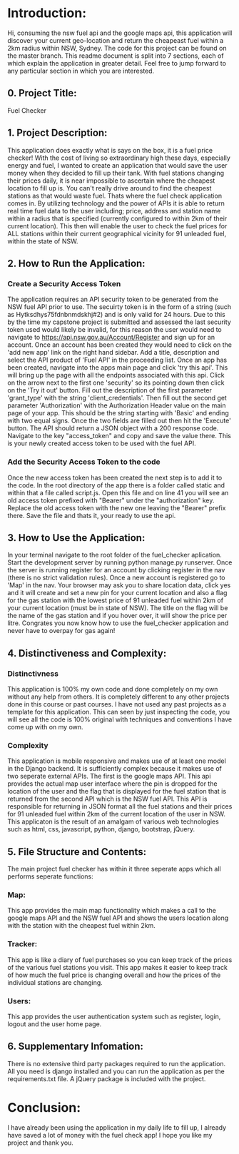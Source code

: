 # Introduction:
Hi, consuming the nsw fuel api and the google maps api, this application will discover your current geo-location and return the cheapeast fuel within a 2km radius within NSW, Sydney. The code for this project can be found on the master branch. This readme document is split into 7 sections, each of which explain the application in greater detail. Feel free to jump forward to any particular section in which you are interested. 

## 0. Project Title:
Fuel Checker

## 1. Project Description: 
This application does exactly what is says on the box, it is a fuel price checker! With the cost of living so extraordinary high these days, especially energy and fuel, I wanted to create an application that would save the user money when they decided to fill up their tank. With fuel stations changing their prices daily, it is near impossible to ascertain where the cheapest location to fill up is. You can't really drive around to find the cheapest stations as that would waste fuel. Thats where the fuel check application comes in. By utilizing technology and the power of APIs it is able to return real time fuel data to the user including; price, address and station name within a radius that is specified (currently configured to within 2km of their current location). This then will enable the user to check the fuel prices for ALL stations within their current geographical vicinity for 91 unleaded fuel, within the state of NSW.

## 2. How to Run the Application:

### Create a Security Access Token
The application requires an API security token to be generated from the NSW fuel API prior to use. The secuirty token is in the form of a string (such as Hytksdhys75fdnbnmdskhj#2) and is only valid for 24 hours. Due to this by the time my capstone project is submitted and assessed the last security token used would likely be invalid, for this reason the user would need to navigate to https://api.nsw.gov.au/Account/Register and sign up for an account. Once an account has been created they would need to click on the 'add new app' link on the right hand sidebar. Add a title, description and select the API product of 'Fuel API' in the proceeding list. Once an app has been created, navigate into the apps main page and click 'try this api'. This will bring up the page with all the endpoints associated with this api. Click on the arrow next to the first one 'security' so its pointing down then click on the 'Try it out' button. Fill out the description of the first parameter 'grant_type' with the string 'client_credentials'. Then fill out the second get parameter 'Authorization' with the Authorization Header value on the main page of your app. This should be the string starting with 'Basic' and ending with two equal signs. Once the two fields are filled out then hit the 'Execute' button. The API should return a JSON object with a 200 response code. Navigate to the key "access_token" and copy and save the value there. This is your newly created access token to be used with the fuel API.

### Add the Security Access Token to the code
Once the new access token has been created the next step is to add it to the code. In the root directory of the app there is a folder called static and within that a file called script.js. Open this file and on line 41 you will see an old access token prefixed with "Bearer" under the "authorization" key. Replace the old access token with the new one leaving the "Bearer" prefix there. Save the file and thats it, your ready to use the api.


## 3. How to Use the Application:

In your terminal navigate to the root folder of the fuel_checker aplication. Start the development server by running python manage.py runserver. Once the server is running register for an account by clicking register in the nav (there is no strict validation rules). Once a new account is registered go to 'Map' in the nav. Your browser may ask you to share location data, click yes and it will create and set a new pin for your current location and also a flag for the gas station with the lowest price of 91 unleaded fuel within 2km of your current location (must be in state of NSW). The title on the flag will be the name of the gas station and if you hover over, it will show the price per litre. Congrates you now know how to use the fuel_checker application and never have to overpay for gas again!

## 4. Distinctiveness and Complexity:

### Distinctivness
This application is 100% my own code and done completely on my own without any help from others. It is completely different to any other projects done in this course or past courses. I have not used any past projects as a template for this application. This can seen by just inspecting the code, you will see all the code is 100% original with techniques and conventions I have come up with on my own.

### Complexity

This application is mobile responsive and makes use of at least one model in the Django backend. It is sufficiently complex because it makes use of two seperate external APIs. The first is the google maps API. This api provides the actual map user interface where the pin is dropped for the location of the user and the flag that is displayed for the fuel station that is returned from the second API which is the NSW fuel API. This API is responsible for returning in JSON format all the fuel stations and their prices for 91 unleaded fuel within 2km of the current location of the user in NSW. This applicaton is the result of an amalgam of various web technologies such as html, css, javascript, python, django, bootstrap, jQuery.


## 5. File Structure and Contents:

The main project fuel checker has within it three seperate apps which all performs seperate functions:

### Map: 

This app provides the main map functionality which makes a call to the google maps API and the NSW fuel API and shows the users location along with the station with the cheapest fuel within 2km.

### Tracker: 

This app is like a diary of fuel purchases so you can keep track of the prices of the various fuel stations you visit. This app makes it easier to keep track of how much the fuel price is changing overall and how the prices of the individual stations are changing.

### Users: 

This app provides the user authentication system such as register, login, logout and the user home page.

## 6. Supplementary Infomation:

There is no extensive third party packages required to run the application. All you need is django installed and you can run the application as per the requirements.txt file. A jQuery package is included with the project.

# Conclusion:

I have already been using the application in my daily life to fill up, I already have saved a lot of money with the fuel check app! I hope you like my project and thank you.


